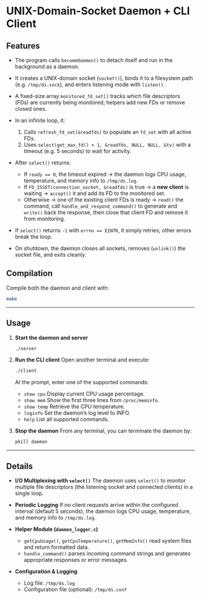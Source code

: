 
# UNIX-Domain-Socket Daemon + CLI Client

## Features

* The program calls `becomeDaemon()` to detach itself and run in the background as a daemon.
* It creates a UNIX-domain socket (`socket()`), binds it to a filesystem path (e.g. `/tmp/ds.sock`), and enters listening mode with `listen()`.
* A fixed-size array `monitored_fd_set[]` tracks which file descriptors (FDs) are currently being monitored; helpers add new FDs or remove closed ones.
* In an infinite loop, it:

  1. Calls `refresh_fd_set(&readfds)` to populate an `fd_set` with all active FDs.
  2. Uses `select(get_max_fd() + 1, &readfds, NULL, NULL, &tv)` with a timeout (e.g. 5 seconds) to wait for activity.
* After `select()` returns:

  * If `ready == 0`, the timeout expired → the daemon logs CPU usage, temperature, and memory info to `/tmp/ds.log`.
  * If `FD_ISSET(connection_socket, &readfds)` is true → a **new client** is waiting → `accept()` it and add its FD to the monitored set.
  * Otherwise → one of the existing client FDs is ready → `read()` the command, call `handle_and_respond_command()` to generate and `write()` back the response, then close that client FD and remove it from monitoring.
* If `select()` returns `-1` with `errno == EINTR`, it simply retries; other errors break the loop.
* On shutdown, the daemon closes all sockets, removes (`unlink()`) the socket file, and exits cleanly.



## Compilation

Compile both the daemon and client with:

```bash
make
````

---

## Usage

1. **Start the daemon and server**

   ```bash
   ./server
   ```

2. **Run the CLI client**
   Open another terminal and execute:

   ```bash
   ./client
   ```

   At the prompt, enter one of the supported commands:

   * `show cpu`
     Display current CPU usage percentage.
   * `show mem`
     Show the first three lines from `/proc/meminfo`.
   * `show temp`
     Retrieve the CPU temperature.
   * `loginfo`
     Set the daemon’s log level to INFO.
   * `help`
     List all supported commands.

3. **Stop the daemon**
   From any terminal, you can terminate the daemon by:

   ```bash
   pkill daemon
   ```
---

## Details

* **I/O Multiplexing with `select()`**
  The daemon uses `select()` to monitor multiple file descriptors (the listening socket and connected clients) in a single loop.

* **Periodic Logging**
  If no client requests arrive within the configured interval (default 5 seconds), the daemon logs CPU usage, temperature, and memory info to `/tmp/ds.log`.

* **Helper Module (`daemon_logger.c`)**

  * `getCpuUsage()`, `getCpuTemperature()`, `getMemInfo()` read system files and return formatted data.
  * `handle_command()` parses incoming command strings and generates appropriate responses or error messages.

* **Configuration & Logging**

  * Log file: `/tmp/ds.log`
  * Configuration file (optional): `/tmp/ds.conf`
